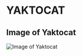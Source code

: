 # YAKTOCAT
## Image of Yaktocat

![Image of Yaktocat](https://octodex.github.com/images/yaktocat.png)
